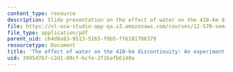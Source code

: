```yaml
---
content_type: resource
description: Slide presentation on the effect of water on the 410-km discontinuity.
file: https://ol-ocw-studio-app-qa.s3.amazonaws.com/courses/12-570-seminar-in-geophysics-thermal-and-chemical-evolution-of-the-earth-spring-2005/3995d7b7c2d189cf6cfe2f16afb6140a_grp3prsnttn80305.pdf
file_type: application/pdf
parent_uid: c64d9a83-9513-5163-f0b5-ff6181706379
resourcetype: Document
title: 'The effect of water on the 410-km discontinuity: An experiment study'
uid: 3995d7b7-c2d1-89cf-6cfe-2f16afb6140a
---
```

